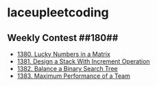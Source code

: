 # laceupleetcoding

## Weekly Contest ##180##
- [1380. Lucky Numbers in a Matrix](https://github.com/ttungl/laceupleetcoding/blob/master/weeklycontests/180/Lucky%20Numbers%20in%20a%20Matrix%201380.py)
- [1381. Design a Stack With Increment Operation](https://github.com/ttungl/laceupleetcoding/blob/master/weeklycontests/180/Design%20a%20Stack%20With%20Increment%20Operation%201381.py)
- [1382. Balance a Binary Search Tree](https://github.com/ttungl/laceupleetcoding/blob/master/weeklycontests/180/Balance%20a%20Binary%20Search%20Tree%201382.py)
- [1383. Maximum Performance of a Team](https://github.com/ttungl/laceupleetcoding/blob/master/weeklycontests/180/Maximum%20Performance%20of%20a%20Team%201383.py)
